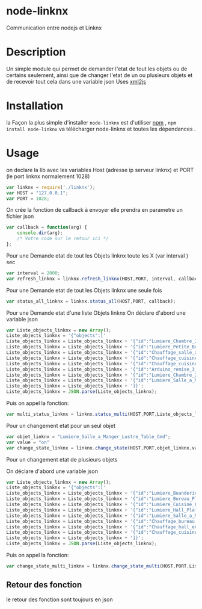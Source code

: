 node-linknx
===========

Communication entre nodejs et Linknx

Description
===========

Un simple module qui permet de demander l'etat de tout les objets ou de certains seulement, ainsi que de changer l'etat de un ou plusieurs objets et de recevoir tout cela dans une variable json
Uses [xml2js](https://github.com/Leonidas-from-XIV/node-xml2js) 

Installation
============

la Façon la plus simple d'installer `node-linknx` est d'utiliser [npm](http://npmjs.org) , `npm
install node-linknx` va télécharger node-linknx et toutes les dépendances .

Usage
=====

on declare la lib avec les variables Host (adresse ip serveur linknx) et PORT (le port linknx normalement 1028)

```javascript
var linknx = require('./linknx');
var HOST = "127.0.0.1";
var PORT = 1028;
```

On crée la fonction de callback à envoyer elle prendra en parametre un fichier json
```javascript
var callback = function(arg) { 
	console.dir(arg);
	/* Votre code sur le retour ici */
};		
```

Pour une Demande etat de tout les Objets linknx toute les X (var interval ) sec 

```javascript
var interval = 2000;
var refresh_linknx = linknx.refresh_linknx(HOST,PORT, interval, callback);
```


Pour une Demande etat de tout les Objets linknx une seule fois

```javascript
var status_all_linknx = linknx.status_all(HOST,PORT, callback);
```


Pour une Demande etat d'une liste Objets linknx
On déclare d'abord une variable json
```javascript
var Liste_objects_linknx = new Array();
Liste_objects_linknx = '{"objects":['
Liste_objects_linknx = Liste_objects_linknx + '{"id":"Lumiere_Chambre_2_Rue_Status"},'
Liste_objects_linknx = Liste_objects_linknx + '{"id":"Lumiere_Petite_Buanderie_Plafond_Status"},'
Liste_objects_linknx = Liste_objects_linknx + '{"id":"Chauffage_salle_a_mangee_temp_ambiante"},'
Liste_objects_linknx = Liste_objects_linknx + '{"id":"Chauffage_cuisine_setpoint_in"},'
Liste_objects_linknx = Liste_objects_linknx + '{"id":"Chauffage_cuisine_mode_choix"},'
Liste_objects_linknx = Liste_objects_linknx + '{"id":"Arduino_remise_3_status"},'
Liste_objects_linknx = Liste_objects_linknx + '{"id":"Lumiere_Chambre_2_Cote_Ensemble_Cmd"},'
Liste_objects_linknx = Liste_objects_linknx + '{"id":"Lumiere_Salle_a_Manger_Lustre_Table_Cmd"}'
Liste_objects_linknx = Liste_objects_linknx + ']}';
Liste_objects_linknx = JSON.parse(Liste_objects_linknx);
```
Puis
on appel la fonction:
```javascript
var multi_status_linknx = linknx.status_multi(HOST,PORT,Liste_objects_linknx, callback);
```


Pour un changement etat pour un seul objet

```javascript
var objet_linknx = "Lumiere_Salle_a_Manger_Lustre_Table_Cmd";
var value = "on"
var change_state_linknx = linknx.change_state(HOST,PORT,objet_linknx,value,callback);
```


Pour un changement etat de plusieurs objets

On déclare d'abord une variable json
```javascript
var Liste_objects_linknx = new Array();
Liste_objects_linknx = '{"objects":['
Liste_objects_linknx = Liste_objects_linknx + '{"id":"Lumiere_Buanderie_Plafond_Cmd","value":"off"},'
Liste_objects_linknx = Liste_objects_linknx + '{"id":"Lumiere_Bureau_Plafond_Cmd","value":"off"},'
Liste_objects_linknx = Liste_objects_linknx + '{"id":"Lumiere_Cuisine_Lustre_Table_Cmd","value":"off"},'
Liste_objects_linknx = Liste_objects_linknx + '{"id":"Lumiere_Hall_Plafond_Cmd","value":"off"},'
Liste_objects_linknx = Liste_objects_linknx + '{"id":"Lumiere_Salle_a_Manger_Lustre_Table_Cmd","value":"off"},'
Liste_objects_linknx = Liste_objects_linknx + '{"id":"Chauffage_bureau_mode_choix","value":"comfort"},'
Liste_objects_linknx = Liste_objects_linknx + '{"id":"Chauffage_hall_entree_mode_choix","value":"comfort"},'
Liste_objects_linknx = Liste_objects_linknx + '{"id":"Chauffage_cuisine_setpoint_in","value":"22"}'
Liste_objects_linknx = Liste_objects_linknx + ']}';
Liste_objects_linknx = JSON.parse(Liste_objects_linknx);
```
Puis
on appel la fonction:
```javascript
var change_state_multi_linknx = linknx.change_state_multi(HOST,PORT,Liste_objects_linknx,callback);
```

Retour des fonction
------------------

le retour des fonction sont toujours en json


